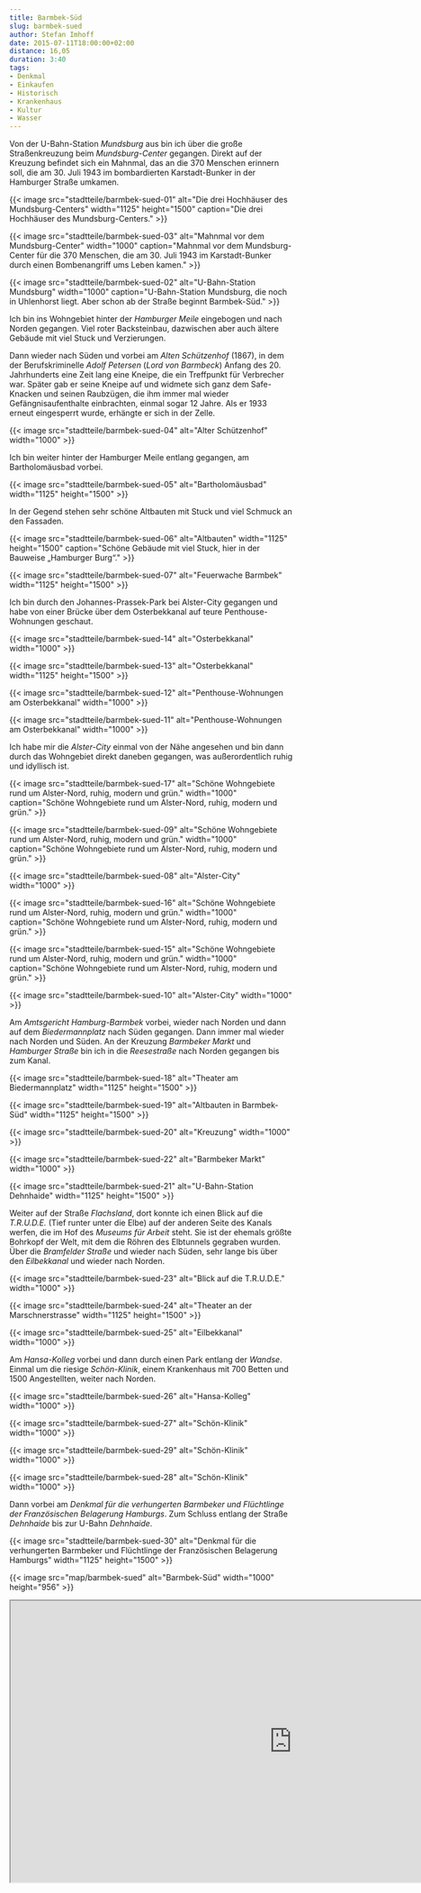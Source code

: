 ```yaml
---
title: Barmbek-Süd
slug: barmbek-sued
author: Stefan Imhoff
date: 2015-07-11T18:00:00+02:00
distance: 16,05
duration: 3:40
tags:
- Denkmal
- Einkaufen
- Historisch
- Krankenhaus
- Kultur
- Wasser
---
```


Von der U-Bahn-Station *Mundsburg* aus bin ich über die große Straßenkreuzung beim *Mundsburg-Center* gegangen. Direkt auf der Kreuzung befindet sich ein Mahnmal, das an die 370 Menschen erinnern soll, die am 30. Juli 1943 im bombardierten Karstadt-Bunker in der Hamburger Straße umkamen.

{{< image src="stadtteile/barmbek-sued-01" alt="Die drei Hochhäuser des Mundsburg-Centers" width="1125" height="1500" caption="Die drei Hochhäuser des Mundsburg-Centers." >}}

{{< image src="stadtteile/barmbek-sued-03" alt="Mahnmal vor dem Mundsburg-Center" width="1000" caption="Mahnmal vor dem Mundsburg-Center für die 370 Menschen, die am 30. Juli 1943 im Karstadt-Bunker durch einen Bombenangriff ums Leben kamen." >}}

{{< image src="stadtteile/barmbek-sued-02" alt="U-Bahn-Station Mundsburg" width="1000" caption="U-Bahn-Station Mundsburg, die noch in Uhlenhorst liegt. Aber schon ab der Straße beginnt Barmbek-Süd." >}}

Ich bin ins Wohngebiet hinter der *Hamburger Meile* eingebogen und nach Norden gegangen. Viel roter Backsteinbau, dazwischen aber auch ältere Gebäude mit viel Stuck und Verzierungen.

Dann wieder nach Süden und vorbei am *Alten Schützenhof* (1867), in dem der Berufskriminelle *Adolf Petersen* (*Lord von Barmbeck*) Anfang des 20. Jahrhunderts eine Zeit lang eine Kneipe, die ein Treffpunkt für Verbrecher war. Später gab er seine Kneipe auf und widmete sich ganz dem Safe-Knacken und seinen Raubzügen, die ihm immer mal wieder Gefängnisaufenthalte einbrachten, einmal sogar 12 Jahre. Als er 1933 erneut eingesperrt wurde, erhängte er sich in der Zelle.

{{< image src="stadtteile/barmbek-sued-04" alt="Alter Schützenhof" width="1000" >}}

Ich bin weiter hinter der Hamburger Meile entlang gegangen, am Bartholomäusbad vorbei.

{{< image src="stadtteile/barmbek-sued-05" alt="Bartholomäusbad" width="1125" height="1500" >}}

In der Gegend stehen sehr schöne Altbauten mit Stuck und viel Schmuck an den Fassaden.

{{< image src="stadtteile/barmbek-sued-06" alt="Altbauten" width="1125" height="1500" caption="Schöne Gebäude mit viel Stuck, hier in der Bauweise „Hamburger Burg“." >}}

{{< image src="stadtteile/barmbek-sued-07" alt="Feuerwache Barmbek" width="1125" height="1500" >}}

Ich bin durch den Johannes-Prassek-Park bei Alster-City gegangen und habe von einer Brücke über dem Osterbekkanal auf teure Penthouse-Wohnungen geschaut.

{{< image src="stadtteile/barmbek-sued-14" alt="Osterbekkanal" width="1000" >}}

{{< image src="stadtteile/barmbek-sued-13" alt="Osterbekkanal" width="1125" height="1500" >}}

{{< image src="stadtteile/barmbek-sued-12" alt="Penthouse-Wohnungen am Osterbekkanal" width="1000" >}}

{{< image src="stadtteile/barmbek-sued-11" alt="Penthouse-Wohnungen am Osterbekkanal" width="1000" >}}

Ich habe mir die *Alster-City* einmal von der Nähe angesehen und bin dann durch das Wohngebiet direkt daneben gegangen, was außerordentlich ruhig und idyllisch ist.

{{< image src="stadtteile/barmbek-sued-17" alt="Schöne Wohngebiete rund um Alster-Nord, ruhig, modern und grün." width="1000" caption="Schöne Wohngebiete rund um Alster-Nord, ruhig, modern und grün." >}}

{{< image src="stadtteile/barmbek-sued-09" alt="Schöne Wohngebiete rund um Alster-Nord, ruhig, modern und grün." width="1000" caption="Schöne Wohngebiete rund um Alster-Nord, ruhig, modern und grün." >}}

{{< image src="stadtteile/barmbek-sued-08" alt="Alster-City" width="1000" >}}

{{< image src="stadtteile/barmbek-sued-16" alt="Schöne Wohngebiete rund um Alster-Nord, ruhig, modern und grün." width="1000" caption="Schöne Wohngebiete rund um Alster-Nord, ruhig, modern und grün." >}}

{{< image src="stadtteile/barmbek-sued-15" alt="Schöne Wohngebiete rund um Alster-Nord, ruhig, modern und grün." width="1000" caption="Schöne Wohngebiete rund um Alster-Nord, ruhig, modern und grün." >}}

{{< image src="stadtteile/barmbek-sued-10" alt="Alster-City" width="1000" >}}

Am *Amtsgericht Hamburg-Barmbek* vorbei, wieder nach Norden und dann auf dem *Biedermannplatz* nach Süden gegangen. Dann immer mal wieder nach Norden und Süden. An der Kreuzung *Barmbeker Markt* und *Hamburger Straße* bin ich in die *Reesestraße* nach Norden gegangen bis zum Kanal.

{{< image src="stadtteile/barmbek-sued-18" alt="Theater am Biedermannplatz" width="1125" height="1500" >}}

{{< image src="stadtteile/barmbek-sued-19" alt="Altbauten in Barmbek-Süd" width="1125" height="1500" >}}

{{< image src="stadtteile/barmbek-sued-20" alt="Kreuzung" width="1000" >}}

{{< image src="stadtteile/barmbek-sued-22" alt="Barmbeker Markt" width="1000" >}}

{{< image src="stadtteile/barmbek-sued-21" alt="U-Bahn-Station Dehnhaide" width="1125" height="1500" >}}

Weiter auf der Straße *Flachsland*, dort konnte ich einen Blick auf die *T.R.U.D.E.* (Tief runter unter die Elbe) auf der anderen Seite des Kanals werfen, die im Hof des *Museums für Arbeit* steht. Sie ist der ehemals größte Bohrkopf der Welt, mit dem die Röhren des Elbtunnels gegraben wurden. Über die *Bramfelder Straße* und wieder nach Süden, sehr lange bis über den *Eilbekkanal* und wieder nach Norden.

{{< image src="stadtteile/barmbek-sued-23" alt="Blick auf die T.R.U.D.E." width="1000" >}}

{{< image src="stadtteile/barmbek-sued-24" alt="Theater an der Marschnerstrasse" width="1125" height="1500" >}}

{{< image src="stadtteile/barmbek-sued-25" alt="Eilbekkanal" width="1000" >}}

Am *Hansa-Kolleg* vorbei und dann durch einen Park entlang der *Wandse*. Einmal um die riesige *Schön-Klinik*, einem Krankenhaus mit 700 Betten und 1500 Angestellten, weiter nach Norden.

{{< image src="stadtteile/barmbek-sued-26" alt="Hansa-Kolleg" width="1000" >}}

{{< image src="stadtteile/barmbek-sued-27" alt="Schön-Klinik" width="1000" >}}

{{< image src="stadtteile/barmbek-sued-29" alt="Schön-Klinik" width="1000" >}}

{{< image src="stadtteile/barmbek-sued-28" alt="Schön-Klinik" width="1000" >}}

Dann vorbei am *Denkmal für die verhungerten Barmbeker und Flüchtlinge der Französischen Belagerung Hamburgs*. Zum Schluss entlang der Straße *Dehnhaide* bis zur U-Bahn *Dehnhaide*.

{{< image src="stadtteile/barmbek-sued-30" alt="Denkmal für die verhungerten Barmbeker und Flüchtlinge der Französischen Belagerung Hamburgs" width="1125" height="1500" >}}

{{< image src="map/barmbek-sued" alt="Barmbek-Süd" width="1000" height="956" >}}

<iframe class="map" src="https://www.google.com/maps/d/u/0/embed?mid=1Be0ZZcIQaxNoPTXlfab19m-Fj20" width="1000" height="500">
</iframe>
